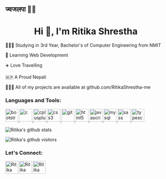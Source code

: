 ## ज्वजलपा 🙏🏻

<h1 align="center">Hi 👋, I'm Ritika Shrestha</h1>

 👩🏻‍🎓 Studying in 3rd Year, Bachelor's of Computer Engineering from NMIT

 🌱 Learning Web Development

 ✈️ Love Travelling

🇳🇵 A Proud Nepali

 👩🏻‍💻 All of my projects are available at github.com/RitikaShrestha-me

<h3 align="left">Languages and Tools:</h3>
<p align="left"> 
    <a href="https://getbootstrap.com" target="_blank"> 
    <img src="https://devicons.github.io/devicon/devicon.git/icons/bootstrap/bootstrap-plain.svg" alt="bootstrap" width="40" height="40"/> </a> 
    <a href="https://www.cprogramming.com/" target="_blank"> 
        <img src="https://devicons.github.io/devicon/devicon.git/icons/c/c-original.svg" alt="c" width="40" height="40"/> 
    </a> 
    <a href="https://www.w3schools.com/cpp/" target="_blank"> 
        <img src="https://devicons.github.io/devicon/devicon.git/icons/cplusplus/cplusplus-original.svg" alt="cplusplus" width="40" height="40"/> 
    </a> 
    <a href="https://www.w3schools.com/css/" target="_blank"> 
        <img src="https://devicons.github.io/devicon/devicon.git/icons/css3/css3-original-wordmark.svg" alt="css3" width="40" height="40"/> 
    </a> 
    <a href="https://git-scm.com/" target="_blank"> 
        <img src="https://www.vectorlogo.zone/logos/git-scm/git-scm-icon.svg" alt="git" width="40" height="40"/> 
    </a> 
    <a href="https://www.w3.org/html/" target="_blank"> 
        <img src="https://devicons.github.io/devicon/devicon.git/icons/html5/html5-original-wordmark.svg" alt="html5" width="40" height="40"/> 
    </a> 
    <a href="https://developer.mozilla.org/en-US/docs/Web/JavaScript" target="_blank"> 
        <img src="https://devicons.github.io/devicon/devicon.git/icons/javascript/javascript-original.svg" alt="javascript" width="40" height="40"/> 
    </a> 
    <a href="https://www.mysql.com/" target="_blank"> 
        <img src="https://devicons.github.io/devicon/devicon.git/icons/mysql/mysql-original-wordmark.svg" alt="mysql" width="40" height="40"/> 
    </a> 
    <a href="https://sass-lang.com" target="_blank"> 
        <img src="https://devicons.github.io/devicon/devicon.git/icons/sass/sass-original.svg" alt="sass" width="40" height="40"/> 
    </a> 
    <a href="https://www.typescriptlang.org/" target="_blank"> 
        <img src="https://devicons.github.io/devicon/devicon.git/icons/typescript/typescript-original.svg" alt="typescript" width="40" height="40"/> 
    </a> 
</p>


<!--
    <img src="https://octodex.github.com/images/Robotocat.png" height="160px" width="160px">
    OctoCats 
chartreuse-dark
-->
    
![Ritika's github stats](https://github-readme-stats.vercel.app/api?username=RitikaShrestha-me&theme=algolia&show_icons=true&hide_border=true)

<p>
    <img class="center" alt="Ritika's github visitors" src="https://visitor-badge.laobi.icu/badge?page_id=RitikaShrestha-me.RitikaShrestha-me"/>
</p>


   ### Let's Connect:
[<img align="left" alt="Ritika Shrestha | Mail" width="40px" src="https://img.icons8.com/fluent/48/000000/gmail.png" />][Mail]
[<img align="left" alt="Ritika Shrestha | LinkedIn" width="40px" src="https://img.icons8.com/color/48/000000/linkedin.png" />][linkedin]
[<img align="left" alt="Ritika Shrestha | Instagram" width="40px" src="https://img.icons8.com/fluent/48/000000/instagram-new.png" />][Instagram]

[Mail]: https://mail.google.com/mail/u/0/?view=cm&fs=1&to=shrestharitika189@gmail.com.com&su=SUBJECT&body=BODY&tf=1
[linkedin]: https://www.linkedin.com/in/ritikashrestha/
[Instagram]: https://www.instagram.com/_ritika_stha_89/
